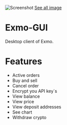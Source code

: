 ![Screenshot](https://i.imgur.com/r1pPPTo.png)
[See all image](https://imgur.com/a/yFBVq)

# Exmo-GUI
Desktop client of Exmo.

# Features
- Active orders
- Buy and sell
- Cancel order
- Encrypt you API key`s
- View balance
- View price
- View deposit addresses
- See chart
- Withdraw crypto

